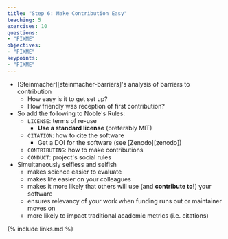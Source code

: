 ```yaml
---
title: "Step 6: Make Contribution Easy"
teaching: 5
exercises: 10
questions:
- "FIXME"
objectives:
- "FIXME"
keypoints:
- "FIXME"
---
```


*   [Steinmacher][steinmacher-barriers]'s analysis of barriers to contribution
    *   How easy is it to get set up?
    *   How friendly was reception of first contribution?
*   So add the following to Noble's Rules:
    *   `LICENSE`: terms of re-use
        *   **Use a standard license** (preferably MIT)
    *   `CITATION`: how to cite the software
        *   Get a DOI for the software (see [Zenodo][zenodo])
    *   `CONTRIBUTING`: how to make contributions
    *   `CONDUCT`: project's social rules
* Simultaneously selfless and selfish
    * makes science easier to evaluate
    * makes life easier on your colleagues
    * makes it more likely that others will use (and **contribute to!**) your software
    * ensures relevancy of your work when funding runs out or maintainer moves on
    * more likely to impact traditional academic metrics (i.e. citations)

{% include links.md %}
